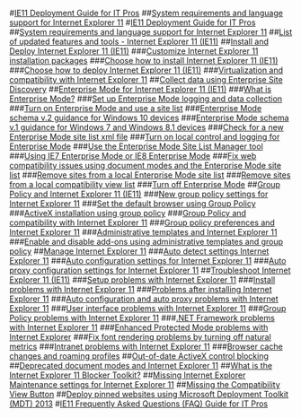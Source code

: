 #[IE11 Deployment Guide for IT Pros](ie11-deploy-guide/ie11-deployment-guide-for-it-pros.md)
##[System requirements and language support for Internet Explorer 11](ie11-deploy-guide/system-requirements-and-language-support-for-ie11.md)
#[IE11 Deployment Guide for IT Pros](ie11-deploy-guide/ie11-deployment-guide-for-it-pros.md)
##[System requirements and language support for Internet Explorer 11](ie11-deploy-guide/system-requirements-and-language-support-for-ie11.md)
##[List of updated features and tools - Internet Explorer 11 (IE11)](updated-features-and-tools-with-ie11.md)
##[Install and Deploy Internet Explorer 11 (IE11)](install-and-deploy-ie11.md)
###[Customize Internet Explorer 11 installation packages](customize-ie11-install-packages.md)
###[Choose how to install Internet Explorer 11 (IE11)](choose-how-to-install-ie11.md)
###[Choose how to deploy Internet Explorer 11 (IE11)](choose-how-to-deploy-ie11.md)
###[Virtualization and compatibility with Internet Explorer 11](virtualization-and-compatibility-with-ie11.md)
##[Collect data using Enterprise Site Discovery](collect-data-using-enterprise-site-discovery.md)
##[Enterprise Mode for Internet Explorer 11 (IE11)](enterprise-mode-overview-for-ie11.md)
###[What is Enterprise Mode?](what-is-enterprise-mode.md)
###[Set up Enterprise Mode logging and data collection](set-up-enterprise-mode-logging-and-data-collection.md)
###[Turn on Enterprise Mode and use a site list](turn-on-enterprise-mode-and-use-a-site-list.md)
###[Enterprise Mode schema v.2 guidance for Windows 10 devices](enterprise-mode-schema-version-2-guidance.md)
###[Enterprise Mode schema v.1 guidance for Windows 7 and Windows 8.1 devices](enterprise-mode-schema-version-1-guidance.md)
###[Check for a new Enterprise Mode site list xml file](check-for-new-enterprise-mode-site-list-xml-file.md)
###[Turn on local control and logging for Enterprise Mode](turn-on-local-control-and-logging-for-enterprise-mode.md)
###[Use the Enterprise Mode Site List Manager tool](use-the-enterprise-mode-site-list-manager-tool.md)
###[Using IE7 Enterprise Mode or IE8 Enterprise Mode](using-enterprise-mode.md)
###[Fix web compatibility issues using document modes and the Enterprise Mode site list](fix-compat-issues-with-doc-modes-and-enterprise-mode-site-list.md)
###[Remove sites from a local Enterprise Mode site list](remove-sites-from-a-local-enterprise-mode-site-list.md)
###[Remove sites from a local compatibility view list](remove-sites-from-a-local-compatibililty-view-list.md)
###[Turn off Enterprise Mode](turn-off-enterprise-mode.md)
##[Group Policy and Internet Explorer 11 (IE11)](group-policy-and-ie11.md)
###[New group policy settings for Internet Explorer 11](new-group-policy-settings-for-ie11.md)
###[Set the default browser using Group Policy](.md)
###[ActiveX installation using group policy](set-the-default-browser-using-group-policy.md)
###[Group Policy and compatibility with Internet Explorer 11](group-policy-compatability-with-ie11.md)
###[Group policy preferences and Internet Explorer 11](group-policy-preferences-and-ie11.md)
###[Administrative templates and Internet Explorer 11](administrative-templates-and-ie11.md)
###[Enable and disable add-ons using administrative templates and group policy](enable-and-disable-add-ons-using-administrative-templates-and-group-policy.md)
##[Manage Internet Explorer 11](manage-ie11-overview.md)
###[Auto detect settings Internet Explorer 11](auto-detect-settings-for-ie11.md)
###[Auto configuration settings for Internet Explorer 11](auto-configuration-settings-for-ie11.md)
###[Auto proxy configuration settings for Internet Explorer 11](auto-proxy-configuration-settings-for-ie11.md)
##[Troubleshoot Internet Explorer 11 (IE11)](troubleshoot-ie11.md)
###[Setup problems with Internet Explorer 11](setup-problems-with-ie11.md)
###[Install problems with Internet Explorer 11](install-problems-with-ie11.md)
###[Problems after installing Internet Explorer 11](problems-after-installing-ie11.md)
###[Auto configuration and auto proxy problems with Internet Explorer 11](auto-configuration-and-auto-proxy-problems-with-ie11.md)
###[User interface problems with Internet Explorer 11](user-interface-problems-with-ie11.md)
###[Group Policy problems with Internet Explorer 11](group-policy-problems-ie11.md)
###[.NET Framework problems with Internet Explorer 11](net-framework-problems-with-ie11.md)
###[Enhanced Protected Mode problems with Internet Explorer](enhanced-protected-mode-problems-with-ie11.md)
###[Fix font rendering problems by turning off natural metrics](turn-off-natural-metrics.md)
###[Intranet problems with Internet Explorer 11](intranet-problems-and-ie11.md)
###[Browser cache changes and roaming profiles](browser-cache-changes-and-roaming-profiles.md)
##[Out-of-date ActiveX control blocking](out-of-date-activex-control-blocking.md)
##[Deprecated document modes and Internet Explorer 11](deprecated-document-modes.md)
##[What is the Internet Explorer 11 Blocker Toolkit?](what-is-the-internet-explorer-11-blocker-toolkit.md)
##[Missing Internet Explorer Maintenance settings for Internet Explorer 11](missing-internet-explorer-maintenance-settings-for-ie11.md)
##[Missing the Compatibility View Button](missing-the-compatibility-view-button.md)
##[Deploy pinned websites using Microsoft Deployment Toolkit (MDT) 2013](deploy-pinned-sites-using-mdt-2013.md)
#[IE11 Frequently Asked Questions (FAQ) Guide for IT Pros](ie11-faq/faq-for-it-pros-ie11.md)

